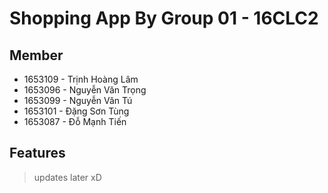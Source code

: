 # Shopping App By Group 01 - 16CLC2
## Member
* 1653109 - Trịnh Hoàng Lâm
* 1653096 - Nguyễn Văn Trọng
* 1653099 - Nguyễn Văn Tú
* 1653101 - Đặng Sơn Tùng
* 1653087 - Đỗ Mạnh Tiến

## Features
> updates later xD